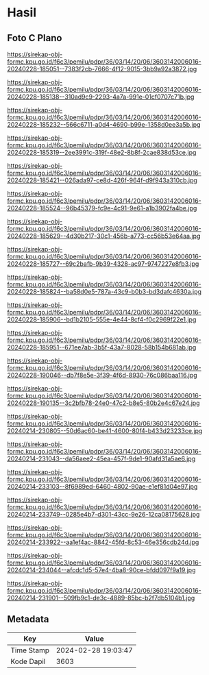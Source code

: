 # Hasil

## Foto C Plano

https://sirekap-obj-formc.kpu.go.id/f6c3/pemilu/pdpr/36/03/14/20/06/3603142006016-20240228-185051--7383f2cb-7666-4f12-9015-3bb9a92a3872.jpg

https://sirekap-obj-formc.kpu.go.id/f6c3/pemilu/pdpr/36/03/14/20/06/3603142006016-20240228-185138--310ad9c9-2293-4a7a-991e-01cf0707c71b.jpg

https://sirekap-obj-formc.kpu.go.id/f6c3/pemilu/pdpr/36/03/14/20/06/3603142006016-20240228-185232--566c6711-a0d4-4690-b99e-1358d0ee3a5b.jpg

https://sirekap-obj-formc.kpu.go.id/f6c3/pemilu/pdpr/36/03/14/20/06/3603142006016-20240228-185319--2ee3991c-319f-48e2-8b8f-2cae838d53ce.jpg

https://sirekap-obj-formc.kpu.go.id/f6c3/pemilu/pdpr/36/03/14/20/06/3603142006016-20240228-185421--026ada97-ce8d-426f-964f-d9f943a310cb.jpg

https://sirekap-obj-formc.kpu.go.id/f6c3/pemilu/pdpr/36/03/14/20/06/3603142006016-20240228-185524--96b45379-fc9e-4c91-9e61-a1b3902fa4be.jpg

https://sirekap-obj-formc.kpu.go.id/f6c3/pemilu/pdpr/36/03/14/20/06/3603142006016-20240228-185629--4d30b217-30c1-456b-a773-cc56b53e64aa.jpg

https://sirekap-obj-formc.kpu.go.id/f6c3/pemilu/pdpr/36/03/14/20/06/3603142006016-20240228-185727--69c2bafb-9b39-4328-ac97-9747227e8fb3.jpg

https://sirekap-obj-formc.kpu.go.id/f6c3/pemilu/pdpr/36/03/14/20/06/3603142006016-20240228-185824--ba58d0e5-787a-43c9-b0b3-bd3dafc4630a.jpg

https://sirekap-obj-formc.kpu.go.id/f6c3/pemilu/pdpr/36/03/14/20/06/3603142006016-20240228-185906--bd1b2105-555e-4e44-8cf4-f0c2969f22e1.jpg

https://sirekap-obj-formc.kpu.go.id/f6c3/pemilu/pdpr/36/03/14/20/06/3603142006016-20240228-185951--671ee7ab-3b5f-43a7-8028-58b154b681ab.jpg

https://sirekap-obj-formc.kpu.go.id/f6c3/pemilu/pdpr/36/03/14/20/06/3603142006016-20240228-190046--db7f8e5e-3f39-4f6d-8930-76c086baa116.jpg

https://sirekap-obj-formc.kpu.go.id/f6c3/pemilu/pdpr/36/03/14/20/06/3603142006016-20240228-190135--3c2bfb78-24e0-47c2-b8e5-80b2e4c67e24.jpg

https://sirekap-obj-formc.kpu.go.id/f6c3/pemilu/pdpr/36/03/14/20/06/3603142006016-20240214-230805--50d6ac60-be41-4600-80f4-b433d23233ce.jpg

https://sirekap-obj-formc.kpu.go.id/f6c3/pemilu/pdpr/36/03/14/20/06/3603142006016-20240214-231043--da56aee2-45ea-457f-9de1-90afd31a5ae6.jpg

https://sirekap-obj-formc.kpu.go.id/f6c3/pemilu/pdpr/36/03/14/20/06/3603142006016-20240214-233103--8f6989ed-6460-4802-90ae-e1ef81d04e97.jpg

https://sirekap-obj-formc.kpu.go.id/f6c3/pemilu/pdpr/36/03/14/20/06/3603142006016-20240214-233749--0285e4b7-d301-43cc-9e26-12ca08175628.jpg

https://sirekap-obj-formc.kpu.go.id/f6c3/pemilu/pdpr/36/03/14/20/06/3603142006016-20240214-233922--aa1ef4ac-8842-45fd-8c53-46e356cdb24d.jpg

https://sirekap-obj-formc.kpu.go.id/f6c3/pemilu/pdpr/36/03/14/20/06/3603142006016-20240214-234044--afcdc1d5-57e4-4ba8-90ce-bfdd097f9a19.jpg

https://sirekap-obj-formc.kpu.go.id/f6c3/pemilu/pdpr/36/03/14/20/06/3603142006016-20240214-231901--509fb9c1-de3c-4889-85bc-b2f7db5104b1.jpg


## Metadata

| Key        | Value               |
| ---------- | ------------------- |
| Time Stamp | 2024-02-28 19:03:47 |
| Kode Dapil | 3603                |



